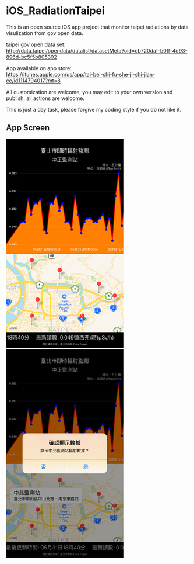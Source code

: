 # iOS_RadiationTaipei
This is an open source iOS app project that monitor taipei radiations by data visulization from gov open data.

taipei gov open data set:   
http://data.taipei/opendata/datalist/datasetMeta?oid=cb720daf-b0ff-4d93-896d-bc5f5b805392

App available on app store:  
https://itunes.apple.com/us/app/tai-bei-shi-fu-she-ji-shi-jian-ce/id1114794017?mt=8 

All customization are welcome, you may edit to your own version and publish, all actions are welcome.  

This is just a day task, please forgive my coding style if you do not like it.  

## App Screen
![Alt text](screenA.jpeg?raw=true "screen A")
![Alt text](screenB.jpeg?raw=true "screen B")
